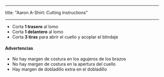 - - -
title: "Aaron A-Shirt: Cutting Instructions"
- - -

- Corta **1 trasero** al lomo
- Corta **1 delantero** al lomo
- Corta **3 tiras** para abrir el cuello y acoplar el blindaje

<Warning>

#### Advertencias

 - No hay margen de costura en los agujeros de los brazos 
 - No hay margen de costura en la apertura del cuello
 - Hay margen de dobladillo extra en el dobladillo

</Warning>
